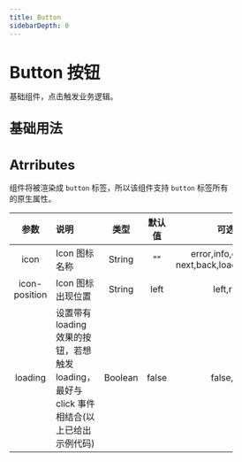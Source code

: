 ```yaml
---
title: Button
sidebarDepth: 0
---
```


<style lang="scss">
    * { margin: 0; padding: 0; box-sizing: border-box; }
    h1, h2, h3, h4, h5 {
        border-bottom: none;
    }
    h1 {
        font-size: 30px;
        line-height: 38px;
    }
    h2 {
        font-size: 24px;
        line-height: 32px;
    }
</style>

# Button 按钮

基础组件，点击触发业务逻辑。

## 基础用法
<button-demo></button-demo>

## Atrributes
组件将被渲染成 `button` 标签，所以该组件支持 `button` 标签所有的原生属性。

| 参数          | 说明          | 类型   | 默认值 | 可选值 |
|:-------------:|:--------------|:------:|:------:|:-------:|
| icon          | Icon 图标名称                                                                              | String |  ""    | error,info,down,up, next,back,loading,settings     |
| icon-position | Icon 图标出现位置                                                                          | String | left     | left,right     |
| loading       | 设置带有 loading 效果的按钮，若想触发 loading，最好与 click 事件相结合(以上已给出示例代码) | Boolean |  false    | false,true    |
